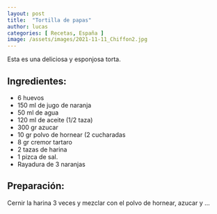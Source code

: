 ```yaml
---
layout: post
title:  "Tortilla de papas"
author: lucas
categories: [ Recetas, España ]
image: /assets/images/2021-11-11_Chiffon2.jpg
---
```


Esta es una deliciosa y esponjosa torta. 


## Ingredientes:

- 6 huevos
- 150 ml de jugo de naranja
- 50 ml de agua
- 120 ml de aceite (1/2 taza)
- 300 gr azucar
- 10 gr polvo de hornear (2 cucharadas
- 8 gr cremor tartaro
- 2 tazas de harina
- 1 pizca de sal. 
- Rayadura de 3 naranjas

    
## Preparación:
Cernir la harina 3 veces y mezclar con el polvo de hornear, azucar y ...


